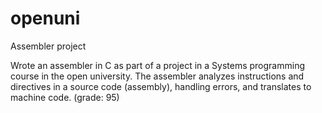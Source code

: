 # openuni
Assembler project

Wrote an assembler in C as part of a project in a Systems programming course in the open university.
The assembler analyzes instructions and directives in a source code (assembly), handling errors, and translates to machine code. (grade: 95)
